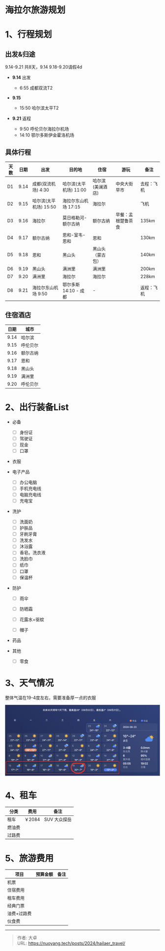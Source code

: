 # 海拉尔旅游规划


<!--more-->



# 1、行程规划

## 出发&归途

9.14-9.21 共8天，9.14 9.18-9.20请假4d

- **9.14** 出发
  - 6:55 成都双流T2

- **9.15**
  - 15:50 哈尔滨太平T2

- **9.21** 返程
  - 9:50 呼伦贝尔海拉尔机场
  - 14:10 鄂尔多斯伊金霍洛机场




## 具体行程

| 天数 | 日期 | 出发                   | 目的地                 | 住宿             | 游玩               | 备注       |
| ---- | ---- | ---------------------- | ---------------------- | ---------------- | ------------------ | ---------- |
| D1   | 9.14 | 成都(双流机场) 4:30    | 哈尔滨(太平机场) 11:00 | 哈尔滨(美澜酒店) | 中央大街 早市      | 去程：飞机 |
| D2   | 9.15 | 哈尔滨(太平机场) 15:50 | 海拉尔东山机场 17:15   | 海拉尔           |                    | 飞机       |
| D3   | 9.16 | 海拉尔                 | 莫日格勒河-额尔古纳    | 额尔古纳         | 早餐：孟根楚鲁茶食 | 135km      |
| D4   | 9.17 | 额尔古纳               | 恩和-室韦-恩和         | 恩和             |                    | 130km      |
| D5   | 9.18 | 恩和                   | 黑山头                 | 黑山头（蒙古包） |                    | 140km      |
| D6   | 9.19 | 黑山头                 | 满洲里                 | 满洲里           |                    | 200km      |
| D7   | 9.20 | 满洲里                 | 海拉尔                 | 海拉尔           |                    | 228km      |
| D8   | 9.21 | 海拉尔东山机场 9:50    | 鄂尔多斯 14:10 - 成都  | -                |                    | 返程：飞机 |



## 住宿酒店

| 日期 | 城市     |
| ---- | -------- |
| 9.14 | 哈尔滨   |
| 9.15 | 呼伦贝尔 |
| 9.16 | 额尔古纳 |
| 9.17 | 恩和     |
| 9.18 | 黑山头   |
| 9.19 | 满洲里   |
| 9.20 | 呼伦贝尔 |



# 2、出行装备List

- 必备
  - [ ] 身份证
  - [ ] 驾驶证
  - [ ] 现金
  - [ ] 口罩
- 衣服
- 电子产品
  - [ ] 办公电脑
  - [ ] 手机充电线
  - [ ] 电脑充电线
  - [ ] 充电宝
- 洗护
  - [ ] 洗面奶
  - [ ] 护肤品
  - [ ] 牙刷牙膏
  - [ ] 洗发水
  - [ ] 沐浴露
  - [ ] 香皂。洗衣液
  - [ ] 洗脸巾
  - [ ] 纸巾
  - [ ] 口罩
  - [ ] 保温杯

- 防护

  - [ ] 雨伞
  - [ ] 防晒霜

  - [ ] 花露水+驱蚊
  - [ ] 帽子

- 药品
- 其他
  - [ ] 零食



# 3、天气情况

整体气温在19-4度左右，需要准备厚一点的衣服

![image-20240823154920105](index.assets/image-20240823154920105.png)

# 4、租车

| 分类   | 费用   | 备注         |
| ------ | ------ | ------------ |
| 租车   | ￥2084 | SUV 大众探岳 |
| 燃油费 |        |              |
| 过路费 |        |              |





# 5、旅游费用



| 项目        | 预算金额 | 备注 |
| ----------- | -------- | ---- |
| 机票        |          |      |
| 住宿费用    |          |      |
| 租车费用    |          |      |
| 经典门票    |          |      |
| 油费+过路费 |          |      |
| 伙食费      |          |      |







---

> 作者: 大卓  
> URL: https://nuoyang.tech/posts/2024/hailaer_travel/  

